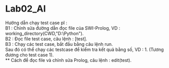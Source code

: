 # Lab02_AI 
Hướng dẫn chạy test case pl :\
B1 : Chỉnh sửa đường dẫn đọc file của SWI-Prolog, VD : working_directory(CWD,"D:\Python").\
B2 : Đọc file test case, câu lệnh : [test].\
B3 : Chạy các test case, bắt đầu bằng câu lệnh run.\
Sau đó có thể chạy các testcase để kiểm tra kết quả bằng số, VD : 1. (Tương đương cho test case 1).\
** Cách để đọc file và chỉnh sửa Prolog, câu lệnh : edit(test).
